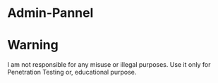# Admin-Pannel

# Warning

I am not responsible for any misuse or illegal purposes. Use it only for Penetration Testing or, educational purpose.
